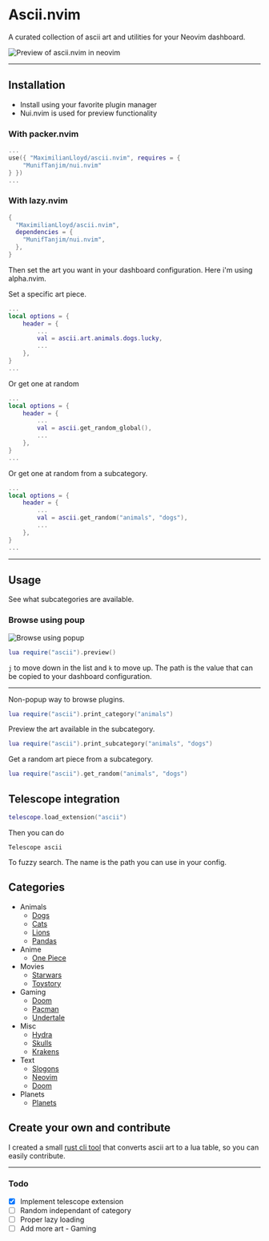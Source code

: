 # Ascii.nvim

A curated collection of ascii art and utilities for your Neovim dashboard.

![Preview of ascii.nvim in neovim](/preview.png)

---

## Installation

- Install using your favorite plugin manager
- Nui.nvim is used for preview functionality

### With packer.nvim
```lua
...
use({ "MaximilianLloyd/ascii.nvim", requires = {
	"MunifTanjim/nui.nvim"
} })
...
```

### With lazy.nvim
```lua
{
  "MaximilianLloyd/ascii.nvim",
  dependencies = {
    "MunifTanjim/nui.nvim",
  },
}
```

Then set the art you want in your dashboard configuration. Here i'm using alpha.nvim.

Set a specific art piece.

```lua
...
local options = {
	header = {
		...
	    val = ascii.art.animals.dogs.lucky,
		...
	},
}
...
```

Or get one at random

```lua
...
local options = {
	header = {
		...
	    val = ascii.get_random_global(),
		...
	},
}
...
```

Or get one at random from a subcategory.

```lua
...
local options = {
	header = {
		...
	    val = ascii.get_random("animals", "dogs"),
		...
	},
}
...
```

---

## Usage

See what subcategories are available.

### Browse using poup

![Browse using popup](/preview_demo.png)

```lua
lua require("ascii").preview()
```

`j` to move down in the list and `k` to move up. The path is the value that can be copied to your dashboard configuration.

---

Non-popup way to browse plugins.

```lua
lua require("ascii").print_category("animals")
```

Preview the art available in the subcategory.

```lua
lua require("ascii").print_subcategory("animals", "dogs")
```

Get a random art piece from a subcategory.

```lua
lua require("ascii").get_random("animals", "dogs")
```

## Telescope integration

```lua
telescope.load_extension("ascii")
```

Then you can do

```
Telescope ascii
```

To fuzzy search. The name is the path you can use in your config.

## Categories

- Animals
  - [Dogs](https://github.com/MaximilianLloyd/ascii.nvim/blob/master/lua/ascii/animals/dogs.lua)
  - [Cats](https://github.com/MaximilianLloyd/ascii.nvim/blob/master/lua/ascii/animals/cats.lua)
  - [Lions](https://github.com/MaximilianLloyd/ascii.nvim/blob/master/lua/ascii/animals/lions.lua)
  - [Pandas](https://github.com/MaximilianLloyd/ascii.nvim/blob/master/lua/ascii/animals/pandas.lua)
- Anime
  - [One Piece](https://github.com/MaximilianLloyd/ascii.nvim/blob/master/lua/ascii/anime/onepiece.lua)
- Movies
  - [Starwars](https://github.com/MaximilianLloyd/ascii.nvim/blob/master/lua/ascii/movies/starwars.lua)
  - [Toystory](https://github.com/MaximilianLloyd/ascii.nvim/blob/master/lua/ascii/movies/toystory.lua)
- Gaming
  - [Doom](https://github.com/MaximilianLloyd/ascii.nvim/blob/master/lua/ascii/gaming/doom.lua)
  - [Pacman](https://github.com/MaximilianLloyd/ascii.nvim/blob/master/lua/ascii/gaming/pacman.lua)
  - [Undertale](https://github.com/MaximilianLloyd/ascii.nvim/blob/master/lua/ascii/gaming/undertale.lua)
- Misc
  - [Hydra](https://github.com/MaximilianLloyd/ascii.nvim/blob/master/lua/ascii/misc/hydra.lua)
  - [Skulls](https://github.com/MaximilianLloyd/ascii.nvim/blob/master/lua/ascii/misc/skulls.lua)
  - [Krakens](https://github.com/MaximilianLloyd/ascii.nvim/blob/master/lua/ascii/misc/krakens.lua)
- Text
  - [Slogons](https://github.com/MaximilianLloyd/ascii.nvim/blob/master/lua/ascii/text/slogons.lua)
  - [Neovim](https://github.com/MaximilianLloyd/ascii.nvim/blob/master/lua/ascii/text/neovim.lua)
  - [Doom](https://github.com/MaximilianLloyd/ascii.nvim/blob/master/lua/ascii/text/doom.lua)
- Planets
  - [Planets](https://github.com/MaximilianLloyd/ascii.nvim/blob/master/lua/ascii/planets/planets.lua)

## Create your own and contribute

I created a small [rust cli tool](https://github.com/MaximilianLloyd/ascii-lua-table) that converts ascii art to a lua table, so you can easily contribute.

---

### Todo

- [x] Implement telescope extension
- [ ] Random independant of category
- [ ] Proper lazy loading
- [ ] Add more art - Gaming
